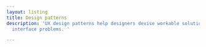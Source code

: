 ```yaml
---
layout: listing
title: Design patterns
description: 'UX design patterns help designers devise workable solutions to common
  interface problems. '

---
```


